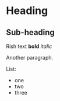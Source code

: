 # Heading
## Sub-heading

Rish text __bold__ _italic_

Another paragraph.

List:
* one
* two
* three
